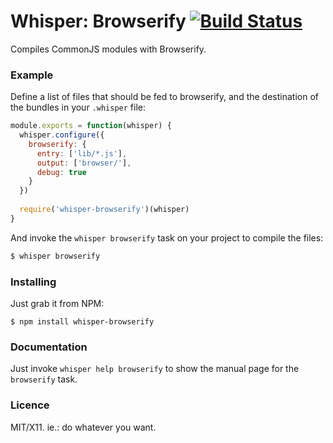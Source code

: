 # Whisper: Browserify [![Build Status](https://travis-ci.org/killdream/whisper-browserify.png)](https://travis-ci.org/killdream/whisper-browserify)

Compiles CommonJS modules with Browserify.


### Example

Define a list of files that should be fed to browserify, and the destination of
the bundles in your `.whisper` file:

```js
module.exports = function(whisper) {
  whisper.configure({
    browserify: {
      entry: ['lib/*.js'],
      output: ['browser/'],
      debug: true
    }
  })
  
  require('whisper-browserify')(whisper)
}
```

And invoke the `whisper browserify` task on your project to compile the files:

```bash
$ whisper browserify
```


### Installing

Just grab it from NPM:

    $ npm install whisper-browserify


### Documentation

Just invoke `whisper help browserify` to show the manual page for the
`browserify` task.


### Licence

MIT/X11. ie.: do whatever you want.

[es5-shim]: https://github.com/kriskowal/es5-shim
